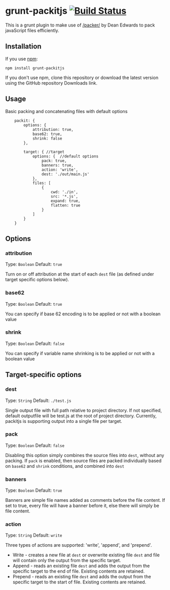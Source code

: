 # grunt-packitjs [![Build Status](https://travis-ci.org/theunexpected1/grunt-packitjs.svg?branch=master)](https://travis-ci.org/theunexpected1/grunt-packitjs)

This is a grunt plugin to make use of [/packer/](http://dean.edwards.name/packer/) by Dean Edwards to pack javaScript files efficiently.

## Installation

If you use [npm](https://github.com/isaacs/npm):

	npm install grunt-packitjs

If you don't use npm, clone this repository or download the latest version using the GitHub repository Downloads link.

## Usage

Basic packing and concatenating files with default options

```
	packit: {
		options: {
			attribution: true,
			base62: true,
			shrink: false
		},

		target: { //target
			options: {  //default options
				pack: true,
				banners: true,
				action: 'write',
				dest: './out/main.js'
			},
			files: [
				{
					cwd: './in',
					src: '*.js',
					expand: true,
					flatten: true
				}
			]
		}
	}
```

## Options

### attribution
Type: `Boolean`
Default: `true`

Turn on or off attribution at the start of each `dest` file (as defined under target specific options below).


### base62
Type: `Boolean`
Default: `true`

You can specify if base 62 encoding is to be applied or not with a boolean value


### shrink
Type: `Boolean`
Default: `false`

You can specify if variable name shrinking is to be applied or not with a boolean value



## Target-specific options

### dest
Type: `String`
Default: `./test.js`

Single output file with full path relative to project directory.
If not specified, default outputfile will be test.js at the root of project directory.
Currently, packitjs is supporting output into a single file per target.


### pack
Type: `Boolean`
Default: `false`

Disabling this option simply combines the source files into `dest`, without any packing.
If `pack` is enabled, then source files are packed individually based on `base62` and `shrink` conditions, and combined into `dest`


### banners
Type: `Boolean`
Default: `true`

Banners are simple file names added as comments before the file content. If set to true, every file will have a banner before it, else there will simply be file content.


### action
Type: `String`
Default: `write`

Three types of actions are supported: 'write', 'append', and 'prepend'.
* Write - creates a new file at `dest` or overwrite existing file `dest` and file will contain only the output from the specific target.
* Append - reads an existing file `dest` and adds the output from the specific target to the end of file. Existing contents are retained.
* Prepend - reads an existing file `dest` and adds the output from the specific target to the start of file. Existing contents are retained.